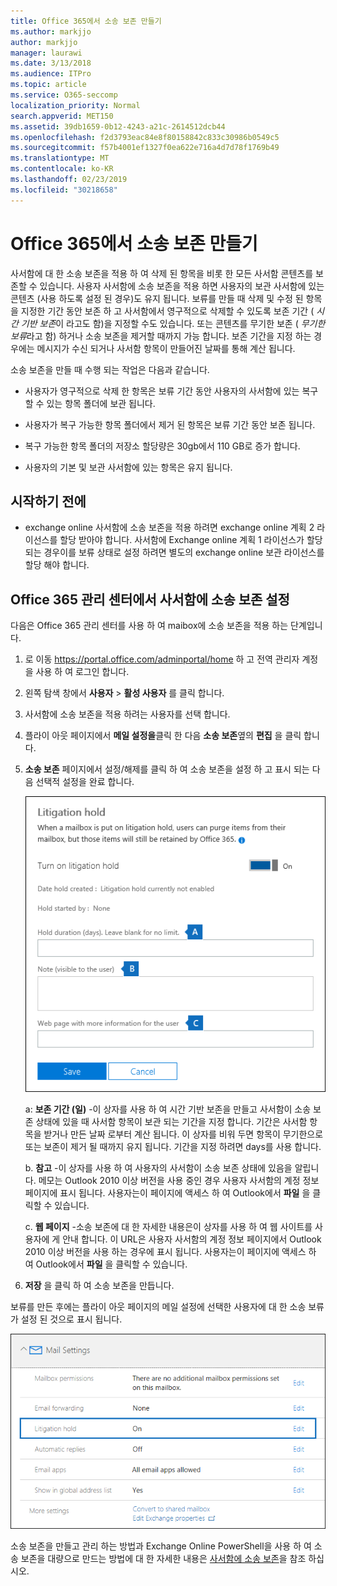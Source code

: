 ```yaml
---
title: Office 365에서 소송 보존 만들기
ms.author: markjjo
author: markjjo
manager: laurawi
ms.date: 3/13/2018
ms.audience: ITPro
ms.topic: article
ms.service: O365-seccomp
localization_priority: Normal
search.appverid: MET150
ms.assetid: 39db1659-0b12-4243-a21c-2614512dcb44
ms.openlocfilehash: f2d3793eac84e8f80158842c833c30986b0549c5
ms.sourcegitcommit: f57b4001ef1327f0ea622e716a4d7d78f1769b49
ms.translationtype: MT
ms.contentlocale: ko-KR
ms.lasthandoff: 02/23/2019
ms.locfileid: "30218658"
---
```

# <a name="create-a-litigation-hold-in-office-365"></a>Office 365에서 소송 보존 만들기

사서함에 대 한 소송 보존을 적용 하 여 삭제 된 항목을 비롯 한 모든 사서함 콘텐츠를 보존할 수 있습니다. 사용자 사서함에 소송 보존을 적용 하면 사용자의 보관 사서함에 있는 콘텐츠 (사용 하도록 설정 된 경우)도 유지 됩니다. 보류를 만들 때 삭제 및 수정 된 항목을 지정한 기간 동안 보존 하 고 사서함에서 영구적으로 삭제할 수 있도록 보존 기간 ( *시간 기반 보존*이 라고도 함)을 지정할 수도 있습니다. 또는 콘텐츠를 무기한 보존 ( *무기한 보류*라고 함) 하거나 소송 보존을 제거할 때까지 가능 합니다. 보존 기간을 지정 하는 경우에는 메시지가 수신 되거나 사서함 항목이 만들어진 날짜를 통해 계산 됩니다. 
  
소송 보존을 만들 때 수행 되는 작업은 다음과 같습니다.
  
- 사용자가 영구적으로 삭제 한 항목은 보류 기간 동안 사용자의 사서함에 있는 복구할 수 있는 항목 폴더에 보관 됩니다.
    
- 사용자가 복구 가능한 항목 폴더에서 제거 된 항목은 보류 기간 동안 보존 됩니다.
    
- 복구 가능한 항목 폴더의 저장소 할당량은 30gb에서 110 GB로 증가 합니다.
    
- 사용자의 기본 및 보관 사서함에 있는 항목은 유지 됩니다.
    
## <a name="before-you-begin"></a>시작하기 전에

- exchange online 사서함에 소송 보존을 적용 하려면 exchange online 계획 2 라이선스를 할당 받아야 합니다. 사서함에 Exchange online 계획 1 라이선스가 할당 되는 경우이를 보류 상태로 설정 하려면 별도의 exchange online 보관 라이선스를 할당 해야 합니다.
    

## <a name="place-a-mailbox-on-litigation-hold-in-the-office-365-admin-center"></a>Office 365 관리 센터에서 사서함에 소송 보존 설정

다음은 Office 365 관리 센터를 사용 하 여 maibox에 소송 보존을 적용 하는 단계입니다.

1. 로 이동 https://portal.office.com/adminportal/home 하 고 전역 관리자 계정을 사용 하 여 로그인 합니다.
2. 왼쪽 탐색 창에서 **사용자** > **활성 사용자** 를 클릭 합니다.
3. 사서함에 소송 보존을 적용 하려는 사용자를 선택 합니다.
4. 플라이 아웃 페이지에서 **메일 설정을**클릭 한 다음 **소송 보존**옆의 **편집** 을 클릭 합니다.
5. **소송 보존** 페이지에서 설정/해제를 클릭 하 여 소송 보존을 설정 하 고 표시 되는 다음 선택적 설정을 완료 합니다.
 
    ![O365_LitigationHold1-.png](media/O365-LitigationHold1.png)

    a: **보존 기간 (일)** -이 상자를 사용 하 여 시간 기반 보존을 만들고 사서함이 소송 보존 상태에 있을 때 사서함 항목이 보관 되는 기간을 지정 합니다. 기간은 사서함 항목을 받거나 만든 날짜 로부터 계산 됩니다. 이 상자를 비워 두면 항목이 무기한으로 또는 보존이 제거 될 때까지 유지 됩니다. 기간을 지정 하려면 days를 사용 합니다.
    
    b. **참고** -이 상자를 사용 하 여 사용자의 사서함이 소송 보존 상태에 있음을 알립니다. 메모는 Outlook 2010 이상 버전을 사용 중인 경우 사용자 사서함의 계정 정보 페이지에 표시 됩니다. 사용자는이 페이지에 액세스 하 여 Outlook에서 **파일** 을 클릭할 수 있습니다.
     
    c. **웹 페이지** -소송 보존에 대 한 자세한 내용은이 상자를 사용 하 여 웹 사이트를 사용자에 게 안내 합니다. 이 URL은 사용자 사서함의 계정 정보 페이지에서 Outlook 2010 이상 버전을 사용 하는 경우에 표시 됩니다. 사용자는이 페이지에 액세스 하 여 Outlook에서 **파일** 을 클릭할 수 있습니다.
 
6. **저장** 을 클릭 하 여 소송 보존을 만듭니다.

보류를 만든 후에는 플라이 아웃 페이지의 메일 설정에 선택한 사용자에 대 한 소송 보류가 설정 된 것으로 표시 됩니다.

![O365_LitigationHold2-.png](media/O365-LitigationHold2.png)

소송 보존을 만들고 관리 하는 방법과 Exchange Online PowerShell을 사용 하 여 소송 보존을 대량으로 만드는 방법에 대 한 자세한 내용은 [사서함에 소송 보존](https://docs.microsoft.com/office365/SecurityCompliance/place-a-mailbox-on-litigation-hold)을 참조 하십시오.
